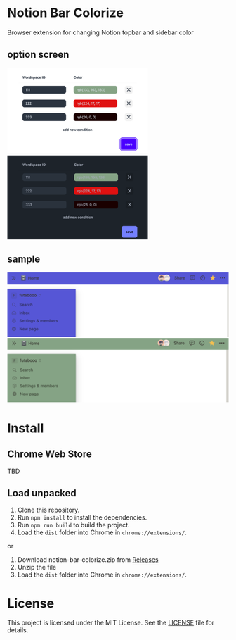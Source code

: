 # Notion Bar Colorize

Browser extension for changing Notion topbar and sidebar color

## option screen

<img src="https://github.com/futabooo/notion-bar-colorize/blob/images/images/option-light.png?raw=true" width="320">　　　　
<img src="https://github.com/futabooo/notion-bar-colorize/blob/images/images/option-dark.png?raw=true" width="320">


## sample
<img src="https://github.com/futabooo/notion-bar-colorize/blob/images/images/notion-blue.png?raw=true" width="700">

<img src="https://github.com/futabooo/notion-bar-colorize/blob/images/images/notion-green.png?raw=truee" width="700">

<br>

# Install

## Chrome Web Store

TBD

## Load unpacked

1. Clone this repository.
2. Run `npm install` to install the dependencies.
3. Run `npm run build` to build the project.
4. Load the `dist` folder into Chrome in `chrome://extensions/`.

or

1. Download notion-bar-colorize.zip from [Releases](https://github.com/futabooo/notion-bar-colorize/releases)
2. Unzip the file
3. Load the `dist` folder into Chrome in `chrome://extensions/`.

# License

This project is licensed under the MIT License. See the [LICENSE](LICENSE) file for details.
